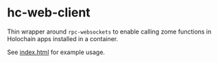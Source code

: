 # hc-web-client

Thin wrapper around `rpc-websockets` to enable calling zome functions in Holochain apps installed in a container.

See [index.html](index.html) for example usage.


